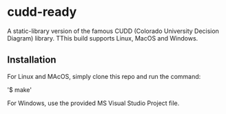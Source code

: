 # cudd-ready
A static-library version of the famous CUDD (Colorado University Decision Diagram) library.
TThis build supports Linux, MacOS and Windows.


## Installation
For Linux and MAcOS, simply clone this repo and run the command:

'$ make'

For Windows, use the provided MS Visual Studio Project file.
